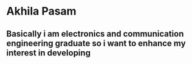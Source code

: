 # Akhila Pasam
## Basically i am electronics and communication engineering graduate so i want to enhance my interest in developing 